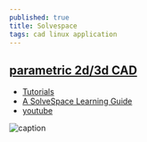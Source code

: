 ```yaml
---
published: true
title: Solvespace
tags: cad linux application
---
```

## [parametric 2d/3d CAD](http://solvespace.com/index.pl)

- [Tutorials](http://solvespace.com/tutorial.pl)
- [A SolveSpace Learning Guide](http://www.farwire.net/SolveSpace-LearningGuide.htm)
- [youtube](https://www.youtube.com/results?search_query=solvespace)

![caption](https://hackaday.com/wp-content/uploads/2016/06/front-page-pic_featured.png?w=800)